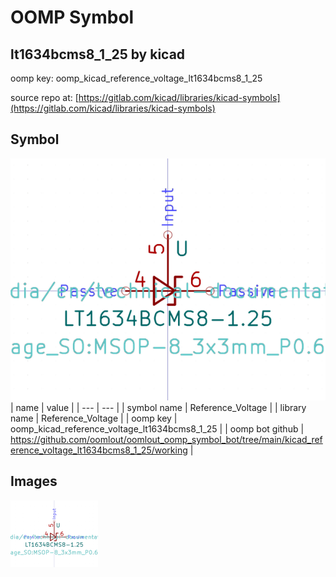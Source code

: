 # OOMP Symbol  
## lt1634bcms8_1_25  by kicad  
  
oomp key: oomp_kicad_reference_voltage_lt1634bcms8_1_25  
  
source repo at: [https://gitlab.com/kicad/libraries/kicad-symbols](https://gitlab.com/kicad/libraries/kicad-symbols)  
## Symbol  
  
[![working.png](working_600.png)](working.png)  
| name | value | 
| --- | --- | 
| symbol name | Reference_Voltage | 
| library name | Reference_Voltage | 
| oomp key | oomp_kicad_reference_voltage_lt1634bcms8_1_25 | 
| oomp bot github | https://github.com/oomlout/oomlout_oomp_symbol_bot/tree/main/kicad_reference_voltage_lt1634bcms8_1_25/working | 
## Images  
  
[![working.png](working_140.png)](working.png)  
